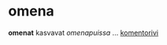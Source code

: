 # omena
**omenat** kasvavat *omenapuissa* ...
[komentorivi](https://github.com/014695951/otm-harjoitustyo/blob/master/laskarit/viikko1/komentorivi.txt)
